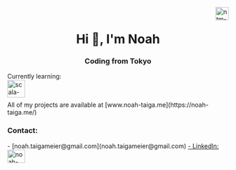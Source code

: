 <a href="https://www.codewars.com/users/Octosub" target="blank"><img align="right" src="https://www.codewars.com/users/Octosub/badges/large" alt="ntm-codewars-badge" height="30" width="auto"/></a>
<br>
<h1 align="center">Hi 👋, I'm Noah</h1>
<h3 align="center">Coding from Tokyo</h3>

<p>
Currently learning:  
<br>
<img align="left" src="https://upload.wikimedia.org/wikipedia/commons/3/39/Scala-full-color.svg" alt="scala-logo" height="40" width="auto"/>
</p>
<br>
<br>
All of my projects are available at [www.noah-taiga.me](https://noah-taiga.me/)


<h3 align="left">Contact:</h3>
- [noah.taigameier@gmail.com](noah.taigameier@gmail.com)
<a href="https://linkedin.com/in/noah-endo-meier" target="blank">- LinkedIn: <img align="center" src="https://raw.githubusercontent.com/rahuldkjain/github-profile-readme-generator/master/src/images/icons/Social/linked-in-alt.svg" alt="noah-endo-meier" height="30" width="40" /></a>


